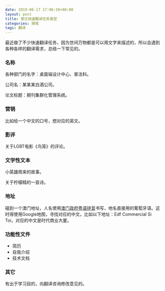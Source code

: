 ```yaml
---
date: 2019-06-17 17:06:50+08:00
layout: post
title: 常见快速翻译任务类型
categories: 随笔
tags: 翻译
---
```


最近做了不少快速翻译任务，因为世间万物都是可以用文字来描述的，所以会遇到各种各样的翻译需求，总结一下常见的。

### 名称

各种部门的名字：桌面端设计中心、普法科。

公司名：某某某白酒公司。

论文标题：期刊集群化管理系统。

### 营销

比如给一个中文的口号，想对应的英文。

### 影评

关于LGBT电影《鸟笼》的评论。

### 文学性文本

小英雄雨来的故事。

关于柠檬精的一首诗。

### 地址

碰到一个澳门地址，人名使用[澳门政府粤语拼音](https://zh.wikipedia.org/wiki/%E6%BE%B3%E9%96%80%E6%94%BF%E5%BA%9C%E7%B2%B5%E8%AA%9E%E6%8B%BC%E9%9F%B3)书写，地名直接用的葡萄牙语。这时得使用Google地图，寻找对应的中文。比如以下地址：Edf Commercial Si Toi，对应的中文是时代商业大厦。

### 功能性文件

* 简历
* 自我介绍
* 技术文档

### 其它

有出于学习目的，向翻译咨询修改意见的。


